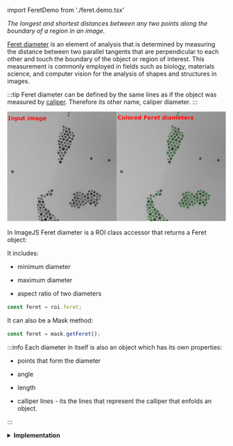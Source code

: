 import FeretDemo from './feret.demo.tsx'

_The longest and shortest distances between any two points along the boundary of a region in an image._

[Feret diameter](https://en.wikipedia.org/wiki/Feret_diameter 'wikipedia link on feret diameter') is an element of analysis that is determined by measuring the distance between two parallel tangents that are perpendicular to each other and touch the boundary of the object or region of interest.
This measurement is commonly employed in fields such as biology, materials science, and computer vision for the analysis of shapes and structures in images.

:::tip
Feret diameter can be defined by the same lines as if the object was measured by [caliper](https://en.wikipedia.org/wiki/Calipers 'wikipedia link on caliper'). Therefore its other name, caliper diameter.
:::

![Feret output](./img/inputOutputFeret.png)

In ImageJS Feret diameter is a ROI class accessor that returns a Feret object:

It includes:

- minimum diameter

- maximum diameter

- aspect ratio of two diameters

```ts
const feret = roi.feret;
```

It can also be a Mask method:

```ts
const feret = mask.getFeret();
```

:::info
Each diameter in itself is also an object which has its own properties:

- points that form the diameter

- angle

- length

- calliper lines - its the lines that represent the calliper that enfolds an object.

:::

<details><summary><b>Implementation</b></summary>

Here's how Feret diameter is calculated in ImageJS:

**For minimum diameter**:

_Rotating an object_: An object gets rotated parallel to the X-axis.

_Calculating distance between points_:

_Finding extreme columns_:

_Make an adjustment of the angle_:

**For maximum diameter**:

_Rotating an object_:

_Calculating distance_:

\_

</details>
